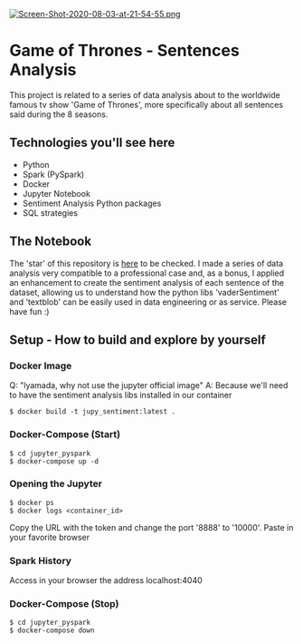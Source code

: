 [![Screen-Shot-2020-08-03-at-21-54-55.png](https://i.postimg.cc/vZ8k9N0K/Screen-Shot-2020-08-03-at-21-54-55.png)](https://postimg.cc/SJ5gbDFL)
# Game of Thrones - Sentences Analysis
This project is related to a series of data analysis about to the worldwide famous tv show 'Game of Thrones', more specifically about all sentences said during the 8 seasons.

## Technologies you'll see here
- Python
- Spark (PySpark)
- Docker
- Jupyter Notebook
- Sentiment Analysis Python packages
- SQL strategies

## The Notebook
The 'star' of this repository is [here](https://github.com/lmassaoy/got-sentence-analysis/blob/master/jupyter_pyspark/volume/notebooks/GoT_Sentences_Analysis.ipynb) to be checked.
I made a series of data analysis very compatible to a professional case and, as a bonus, I applied an enhancement to create the sentiment analysis of each sentence of the dataset, allowing us to understand how the python libs 'vaderSentiment' and 'textblob' can be easily used in data engineering or as service.
Please have fun :)

## Setup - How to build and explore by yourself
### Docker Image
Q: "lyamada, why not use the jupyter official image"
A: Because we'll need to have the sentiment analysis libs installed in our container
```
$ docker build -t jupy_sentiment:latest .
```
### Docker-Compose (Start)
```
$ cd jupyter_pyspark
$ docker-compose up -d
```
### Opening the Jupyter
```
$ docker ps
$ docker logs <container_id>
```
Copy the URL with the token and change the port '8888' to '10000'.
Paste in your favorite browser
### Spark History
Access in your browser the address localhost:4040
### Docker-Compose (Stop)
```
$ cd jupyter_pyspark
$ docker-compose down
```
